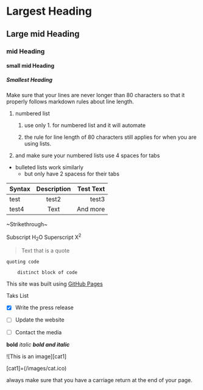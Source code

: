 # Largest Heading

## Large mid Heading

### mid Heading

#### small mid Heading

##### Smallest Heading

Make sure that your lines are never longer than 80 characters so that it
properly follows markdown rules about line length.

1. numbered list

    1. use only 1. for numbered list and it will automate

    1. the rule for line length of 80 characters still applies for when you
    are using lists.

1. and make sure your numbered lists use 4 spaces for tabs

- bulleted lists work similarly
  - but only have 2 spacess for their tabs

| Syntax      | Description | Test Text     |
| :---        |    :----:   |          ---: |
| test      | test2       | test3   |
| test4   | Text        | And more      |

~Strikethrough~

Subscript H<sub>2</sub>O Superscript X<sup>2</sup>

> Text that is a quote

`quoting code`

```py
    distinct block of code
```

This site was built using [GitHub Pages](https://pages.github.com/)

Taks List

- [x] Write the press release

- [ ] Update the website

- [ ] Contact the media

**bold**
*italic*
***bold and italic***

![This is an image][cat1]

[cat1]=(/images/cat.ico)

always make sure that you have a carriage return at the end of your page.
